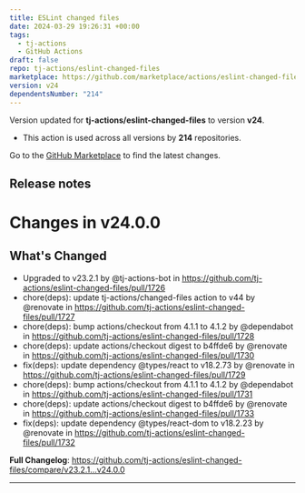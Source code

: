 ```yaml
---
title: ESLint changed files
date: 2024-03-29 19:26:31 +00:00
tags:
  - tj-actions
  - GitHub Actions
draft: false
repo: tj-actions/eslint-changed-files
marketplace: https://github.com/marketplace/actions/eslint-changed-files
version: v24
dependentsNumber: "214"
---
```



Version updated for **tj-actions/eslint-changed-files** to version **v24**.
- This action is used across all versions by **214** repositories.

Go to the [GitHub Marketplace](https://github.com/marketplace/actions/eslint-changed-files) to find the latest changes.

## Release notes

# Changes in v24.0.0
## What's Changed
* Upgraded to v23.2.1 by @tj-actions-bot in https://github.com/tj-actions/eslint-changed-files/pull/1726
* chore(deps): update tj-actions/changed-files action to v44 by @renovate in https://github.com/tj-actions/eslint-changed-files/pull/1727
* chore(deps): bump actions/checkout from 4.1.1 to 4.1.2 by @dependabot in https://github.com/tj-actions/eslint-changed-files/pull/1728
* chore(deps): update actions/checkout digest to b4ffde6 by @renovate in https://github.com/tj-actions/eslint-changed-files/pull/1730
* fix(deps): update dependency @types/react to v18.2.73 by @renovate in https://github.com/tj-actions/eslint-changed-files/pull/1729
* chore(deps): bump actions/checkout from 4.1.1 to 4.1.2 by @dependabot in https://github.com/tj-actions/eslint-changed-files/pull/1731
* chore(deps): update actions/checkout digest to b4ffde6 by @renovate in https://github.com/tj-actions/eslint-changed-files/pull/1733
* fix(deps): update dependency @types/react-dom to v18.2.23 by @renovate in https://github.com/tj-actions/eslint-changed-files/pull/1732


**Full Changelog**: https://github.com/tj-actions/eslint-changed-files/compare/v23.2.1...v24.0.0

---


